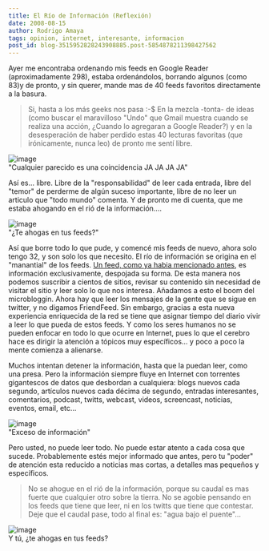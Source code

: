 ```yaml
---
title: El Río de Información (Reflexión)
date: 2008-08-15
author: Rodrigo Amaya
tags: opinion, internet, interesante, informacion
post_id: blog-3515952828243908885.post-5854878211398427562
---
```


Ayer me encontraba ordenando mis feeds en Google Reader (aproximadamente 298), estaba ordenándolos, borrando algunos (como 83)y de pronto, y sin querer, mande mas de 40 feeds favoritos directamente a la basura.

> Si, hasta a los más geeks nos pasa
> :-$
En la mezcla -tonta- de ideas (como buscar el maravilloso "Undo" que Gmail muestra cuando se realiza una acción, ¿Cuando lo agregaran a Google Reader?) y en la desesperación de haber perdido estas 40 lecturas favoritas (que irónicamente, nunca leo) de pronto me sentí libre.

![image](https://4.bp.blogspot.com/_ayvorITawE4/SKXppfb79BI/AAAAAAAABEU/lwUtvmI4h-w/s320/freegeek.jpg)    
"Cualquier parecido es una
coincidencia JA JA JA JA"

Así es... libre. Libre de la "responsabilidad" de leer cada entrada, libre del "temor" de perderme de algún suceso importante, libre de no leer un articulo que "todo mundo" comenta. Y de pronto me di cuenta, que me estaba ahogando en el rió de la información....

![image](https://2.bp.blogspot.com/_ayvorITawE4/SKXpJOuu7cI/AAAAAAAABEM/E09j21YBXOI/s320/geek_drowning.jpg)    
"¿Te ahogas en tus
feeds?"

Así que borre todo lo que pude, y comencé mis feeds de nuevo, ahora solo tengo 32, y son solo los que necesito. El río de información se origina en el "manantial" de los feeds. [Un feed, como ya habia mencionado antes](https://www.srbyte.com/2008/03/que-es-el-rss-feed-rssatomxmlsyndicatio.html), es información exclusivamente, despojada su forma. De esta manera nos podemos suscribir a cientos de sitios, revisar su contenido sin necesidad de visitar el sitio y leer solo lo que nos interesa. Añadamos a esto el boom del microbloggin. Ahora hay que leer los mensajes de la gente que se sigue en twitter, y no digamos FriendFeed. Sin embargo, gracias a esta nueva experiencia enriquecida de la red se tiene que asignar tiempo del diario vivir a leer lo que pueda de estos feeds. Y como los seres humanos no se pueden enfocar en todo lo que ocurre en Internet, pues lo que el cerebro hace es dirigir la atención a tópicos muy específicos... y poco a poco la mente comienza a alienarse.

Muchos intentan detener la información, hasta que la puedan leer, como una presa. Pero la información siempre fluye en Internet con torrentes gigantescos de datos que desbordan a cualquiera: blogs nuevos cada segundo, artículos nuevos cada décima de segundo, entradas interesantes, comentarios, podcast, twitts, webcast, videos, screencast, noticias, eventos, email, etc...

![image](https://3.bp.blogspot.com/_ayvorITawE4/SKXqZRguqqI/AAAAAAAABEk/YkSEbPnAJqo/s320/image_4.png)    
"Exceso de
información"

Pero usted, no puede leer todo. No puede estar atento a cada cosa que sucede. Probablemente estés mejor informado que antes, pero tu "poder" de atención esta reducido a noticias mas cortas, a detalles mas pequeños y específicos.

> No se ahogue
> en el rió de la información, porque su caudal es mas fuerte que cualquier otro sobre la
> tierra.
No se agobie pensando en los feeds que tiene que leer, ni en los twitts que tiene que contestar. Deje que el caudal pase, todo al final es: "agua bajo el puente"...

![image](https://4.bp.blogspot.com/_ayvorITawE4/SKXoDbwbX7I/AAAAAAAABEE/JUY3c1Z6pq0/s320/Water+under+west+bridge1.jpg)    
Y tú, ¿te ahogas en tus feeds?